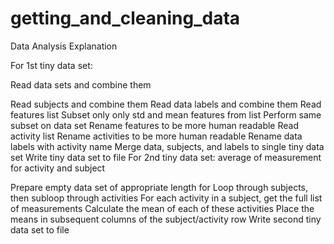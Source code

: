 getting_and_cleaning_data
=========================
Data Analysis Explanation

For 1st tiny data set:

Read data sets and combine them

Read subjects and combine them
Read data labels and combine them
Read features list
Subset only only std and mean features from list
Perform same subset on data set
Rename features to be more human readable
Read activity list
Rename activities to be more human readable
Rename data labels with activity name
Merge data, subjects, and labels to single tiny data set
Write tiny data set to file
For 2nd tiny data set: average of measurement for activity and subject

Prepare empty data set of appropriate length for
Loop through subjects, then subloop through activities
For each activity in a subject, get the full list of measurements
Calculate the mean of each of these activities
Place the means in subsequent columns of the subject/activity row
Write second tiny data set to file

